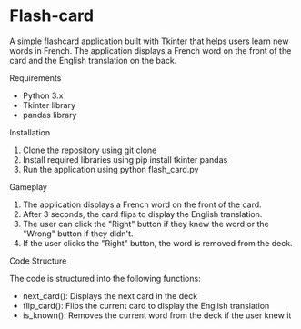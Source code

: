 # Flash-card

A simple flashcard application built with Tkinter that helps users learn new words in French. The application displays a French word on the front of the card and the English translation on the back.

Requirements

- Python 3.x
- Tkinter library
- pandas library

Installation

1. Clone the repository using git clone
2. Install required libraries using pip install tkinter pandas
3. Run the application using python flash_card.py

Gameplay

1. The application displays a French word on the front of the card.
2. After 3 seconds, the card flips to display the English translation.
3. The user can click the "Right" button if they knew the word or the "Wrong" button if they didn't.
4. If the user clicks the "Right" button, the word is removed from the deck.

Code Structure

The code is structured into the following functions:

- next_card(): Displays the next card in the deck
- flip_card(): Flips the current card to display the English translation
- is_known(): Removes the current word from the deck if the user knew it

